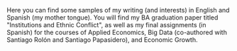 Here you can find some samples of my writing (and interests) in English and Spanish (my mother tongue). You will find my BA graduation paper titled "Institutions and Ethnic Conflict", as well as my final assignments (in Spanish) for the courses of Applied Economics, Big Data (co-authored with Santiago Rolón and Santiago Papasidero), and Economic Growth.
